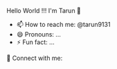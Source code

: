 Hello World !!! I'm Tarun 👋





- 📫 How to reach me: @tarun9131
- 😄 Pronouns: ...
- ⚡ Fun fact: ...

🤝 Connect with me:
